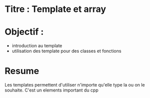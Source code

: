 # Titre : Template et array

# Objectif : 
- introduction au template
- utilisation des template pour des classes et fonctions

# Resume
Les templates permettent d'utiliser n'importe qu'elle type la ou on le souhaite.
C'est un elements important du cpp
